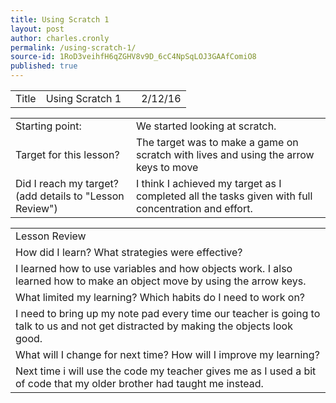 ```yaml
---
title: Using Scratch 1
layout: post
author: charles.cronly
permalink: /using-scratch-1/
source-id: 1RoD3veihfH6qZGHV8v9D_6cC4NpSqLOJ3GAAfComiO8
published: true
---
```

<table>
  <tr>
    <td>Title</td>
    <td>Using Scratch 1</td>
    <td></td>
    <td>2/12/16</td>
  </tr>
</table>


<table>
  <tr>
    <td>Starting point:</td>
    <td>We started looking at scratch.</td>
  </tr>
  <tr>
    <td>Target for this lesson?</td>
    <td>The target was to make a game on scratch with lives and using the arrow keys to move</td>
  </tr>
  <tr>
    <td>Did I reach my target? 
(add details to "Lesson Review")</td>
    <td>I think I achieved my target as I completed all the tasks given with full concentration and effort.</td>
  </tr>
</table>


<table>
  <tr>
    <td>Lesson Review</td>
  </tr>
  <tr>
    <td>How did I learn? What strategies were effective? </td>
  </tr>
  <tr>
    <td> I learned how to use variables and how objects work. I also learned how to make an object move by using the arrow keys.
 </td>
  </tr>
  <tr>
    <td>What limited my learning? Which habits do I need to work on? </td>
  </tr>
  <tr>
    <td>I need to bring up my note pad every time our teacher is going to talk to us and not get distracted by making the objects look good.</td>
  </tr>
  <tr>
    <td>What will I change for next time? How will I improve my learning?</td>
  </tr>
  <tr>
    <td>Next time i will use the code my teacher gives me as I used a bit of code that my  older brother had taught me instead.</td>
  </tr>
</table>


